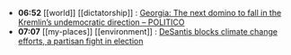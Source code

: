 - **06:52** [[world]] [[dictatorship]] : [Georgia: The next domino to fall in the Kremlin’s undemocratic direction – POLITICO](https://www.politico.eu/article/georgia-russia-democracy-foreign-agents-law-protest/ "Georgia: The next domino to fall in the Kremlin’s undemocratic direction – POLITICO")
- **07:07** [[my-places]] [[environment]] : [DeSantis blocks climate change efforts, a partisan fight in election](https://www.tallahassee.com/story/news/politics/2024/05/06/desantis-blocks-climate-change-efforts-a-partisan-fight-in-election/73546118007/ "DeSantis blocks climate change efforts, a partisan fight in election")
